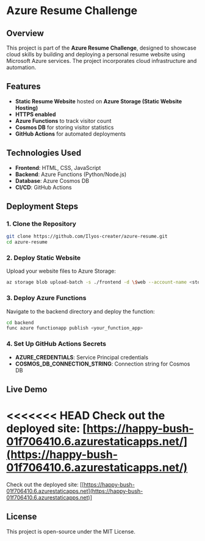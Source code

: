 # Azure Resume Challenge

## Overview
This project is part of the **Azure Resume Challenge**, designed to showcase cloud skills by building and deploying a personal resume website using Microsoft Azure services. The project incorporates cloud infrastructure and automation.

## Features
- **Static Resume Website** hosted on **Azure Storage (Static Website Hosting)**
-  **HTTPS enabled**
- **Azure Functions** to track visitor count
- **Cosmos DB** for storing visitor statistics
- **GitHub Actions** for automated deployments

## Technologies Used
- **Frontend**: HTML, CSS, JavaScript
- **Backend**: Azure Functions (Python/Node.js)
- **Database**: Azure Cosmos DB
- **CI/CD**: GitHub Actions

## Deployment Steps
### 1. Clone the Repository
```bash
git clone https://github.com/Ilyos-creater/azure-resume.git
cd azure-resume
```

### 2. Deploy Static Website
Upload your website files to Azure Storage:
```bash
az storage blob upload-batch -s ./frontend -d \$web --account-name <storage_account_name>
```

### 3. Deploy Azure Functions
Navigate to the backend directory and deploy the function:
```bash
cd backend
func azure functionapp publish <your_function_app>
```

### 4. Set Up GitHub Actions Secrets
- **AZURE_CREDENTIALS**: Service Principal credentials
- **COSMOS_DB_CONNECTION_STRING**: Connection string for Cosmos DB

## Live Demo
<<<<<<< HEAD
Check out the deployed site: [https://happy-bush-01f706410.6.azurestaticapps.net/](https://happy-bush-01f706410.6.azurestaticapps.net/)
=======
Check out the deployed site: [[https://happy-bush-01f706410.6.azurestaticapps.net](https://happy-bush-01f706410.6.azurestaticapps.net)]


## License
This project is open-source under the MIT License.

